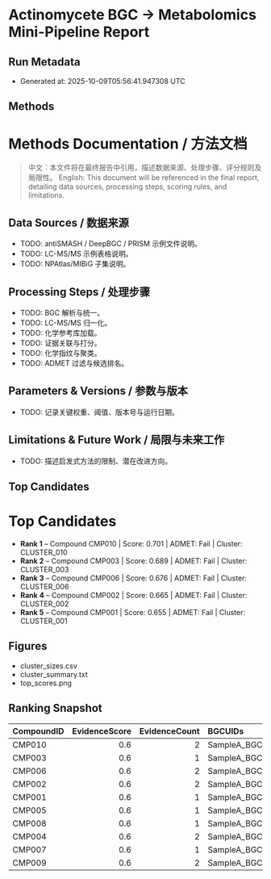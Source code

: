 # Actinomycete BGC → Metabolomics Mini-Pipeline Report

## Run Metadata
- Generated at: 2025-10-09T05:56:41.947308 UTC

## Methods

# Methods Documentation / 方法文档

> 中文：本文件将在最终报告中引用，描述数据来源、处理步骤、评分规则及局限性。
> English: This document will be referenced in the final report, detailing data sources, processing steps, scoring rules, and limitations.

## Data Sources / 数据来源
- TODO: antiSMASH / DeepBGC / PRISM 示例文件说明。
- TODO: LC-MS/MS 示例表格说明。
- TODO: NPAtlas/MIBiG 子集说明。

## Processing Steps / 处理步骤
- TODO: BGC 解析与统一。
- TODO: LC-MS/MS 归一化。
- TODO: 化学参考库加载。
- TODO: 证据关联与打分。
- TODO: 化学指纹与聚类。
- TODO: ADMET 过滤与候选排名。

## Parameters & Versions / 参数与版本
- TODO: 记录关键权重、阈值、版本号与运行日期。

## Limitations & Future Work / 局限与未来工作
- TODO: 描述启发式方法的限制、潜在改进方向。


## Top Candidates

# Top Candidates

- **Rank 1** – Compound CMP010 | Score: 0.701 | ADMET: Fail | Cluster: CLUSTER_010
- **Rank 2** – Compound CMP003 | Score: 0.689 | ADMET: Fail | Cluster: CLUSTER_003
- **Rank 3** – Compound CMP006 | Score: 0.676 | ADMET: Fail | Cluster: CLUSTER_006
- **Rank 4** – Compound CMP002 | Score: 0.665 | ADMET: Fail | Cluster: CLUSTER_002
- **Rank 5** – Compound CMP001 | Score: 0.655 | ADMET: Fail | Cluster: CLUSTER_001

## Figures

- cluster_sizes.csv
- cluster_summary.txt
- top_scores.png

## Ranking Snapshot

| CompoundID   |   EvidenceScore |   EvidenceCount | BGCUIDs                               | FeatureIDs                    | SMILES                                                   |     MW |   logP |   TPSA |   HBD |   HBA |   RotatableBonds |   AromaticRings |   QED |   MolarRefractivity |   FractionCSP3 | Lipinski_Pass   | Veber_Pass   | DrugLikeness   | OralBioavailability   | ClusterID   |   ClusterSize |   Novelty |   ADMETScore |   AggregateScore |   Rank | EvidenceSummary   |
|:-------------|----------------:|----------------:|:--------------------------------------|:------------------------------|:---------------------------------------------------------|-------:|-------:|-------:|------:|------:|-----------------:|----------------:|------:|--------------------:|---------------:|:----------------|:-------------|:---------------|:----------------------|:------------|--------------:|----------:|-------------:|-----------------:|-------:|:------------------|
| CMP010       |             0.6 |               2 | SampleA_BGCUID_001|SampleA_BGCUID_002 | F001|F002|F003|F007|F008|F011 | CCC(C)C(=O)C1=CC=C(C=C1)OC2=CC=CC=C2C(=O)O               | 298.34 |   4.41 |  63.6  |     1 |     3 |                6 |               2 | 0.802 |               83.7  |          0.222 | True            | True         | Excellent      | Likely                | CLUSTER_010 |             1 |         1 |        0.802 |           0.7006 |      1 | 2 evidence links  |
| CMP003       |             0.6 |               1 | SampleA_BGCUID_001                    | F001|F002|F003|F007|F008|F011 | CCN(CC)C(=O)C1CCCN1C(=O)O                                | 214.26 |   1    |  60.85 |     1 |     2 |                3 |               0 | 0.762 |               55.68 |          0.8   | True            | True         | Excellent      | Likely                | CLUSTER_003 |             1 |         1 |        0.762 |           0.6886 |      2 | 1 evidence links  |
| CMP006       |             0.6 |               2 | SampleA_BGCUID_001|SampleA_BGCUID_002 | F001|F002|F003|F007|F008|F011 | CCCCC(=O)C1=CC=CC=C1O                                    | 178.23 |   2.77 |  37.3  |     1 |     2 |                4 |               1 | 0.72  |               51.96 |          0.364 | True            | True         | Excellent      | Likely                | CLUSTER_006 |             1 |         1 |        0.72  |           0.676  |      3 | 2 evidence links  |
| CMP002       |             0.6 |               2 | SampleA_BGCUID_001|SampleA_BGCUID_002 | F001|F002|F003|F007|F008|F011 | CCC1C(C(=O)O1)OC2=CC=CC=C2                               | 192.21 |   1.77 |  35.53 |     0 |     3 |                3 |               1 | 0.685 |               51.03 |          0.364 | True            | True         | Good           | Likely                | CLUSTER_002 |             1 |         1 |        0.685 |           0.6655 |      4 | 2 evidence links  |
| CMP001       |             0.6 |               1 | SampleA_BGCUID_001                    | F001|F002|F003|F007|F008|F011 | CC(C)C1=CC(=O)NC(=O)N1C                                  | 168.2  |   0.2  |  54.86 |     1 |     3 |                1 |               1 | 0.651 |               46.39 |          0.5   | True            | True         | Good           | Likely                | CLUSTER_001 |             1 |         1 |        0.651 |           0.6553 |      5 | 1 evidence links  |
| CMP005       |             0.6 |               1 | SampleA_BGCUID_001                    | F001|F002|F003|F007|F008|F011 | CC(C)CC1NC(=O)C(NC(=O)C(NC1=O)C)C                        | 255.32 |  -0.46 |  87.3  |     3 |     3 |                2 |               0 | 0.624 |               66.6  |          0.75  | True            | True         | Good           | Likely                | CLUSTER_005 |             1 |         1 |        0.624 |           0.6472 |      6 | 1 evidence links  |
| CMP008       |             0.6 |               1 | SampleA_BGCUID_001                    | F001|F002|F003|F007|F008|F011 | CC(C)C(=O)NC(C)C(=O)O                                    | 159.18 |   0.23 |  66.4  |     2 |     2 |                3 |               0 | 0.619 |               40.08 |          0.714 | True            | True         | Good           | Likely                | CLUSTER_008 |             1 |         1 |        0.619 |           0.6457 |      7 | 1 evidence links  |
| CMP004       |             0.6 |               2 | SampleA_BGCUID_001|SampleA_BGCUID_002 | F001|F002|F003|F007|F008|F011 | CN1C=NC2=C1C(=O)N(C(=O)N2C)C                             | 194.19 |  -1.03 |  61.82 |     0 |     6 |                0 |               2 | 0.538 |               51.2  |          0.375 | True            | True         | Good           | Likely                | CLUSTER_004 |             1 |         1 |        0.538 |           0.6214 |      8 | 2 evidence links  |
| CMP007       |             0.6 |               1 | SampleA_BGCUID_001                    | F001|F002|F003|F007|F008|F011 | CCCCCCCCCCCCCC(=O)NC(CO)C(=O)O                           | 315.45 |   3.25 |  86.63 |     3 |     3 |               15 |               0 | 0.405 |               87.73 |          0.882 | True            | False        | Moderate       | Unlikely              | CLUSTER_007 |             1 |         1 |        0.405 |           0.5815 |      9 | 1 evidence links  |
| CMP009       |             0.6 |               2 | SampleA_BGCUID_001|SampleA_BGCUID_002 | F001|F002|F003|F007|F008|F011 | CC(C)CC(NC(=O)C(NC(=O)C(NC(=O)C(N)CC(C)C)C)CC(C)C)C(=O)O | 428.57 |   1.01 | 150.62 |     5 |     5 |               13 |               0 | 0.295 |              115.44 |          0.81  | True            | False        | Poor           | Unlikely              | CLUSTER_009 |             1 |         1 |        0.295 |           0.5485 |     10 | 2 evidence links  |